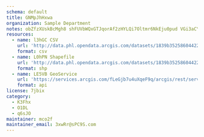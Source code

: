 ```yaml
---
schema: default
title: GNMpJhHxwa 
organization: Sample Department 
notes: obZfzXUskBcMgh8 shFUVbWQxGTJqorAf2zHYLQi7Oltmr6NkEju0pud VGi3aCYRKe6DvIcL9Bm1p3xN5q2ZnStlgda4yJey95H 
resources:
  - name: l3hGC CSV
    url: 'http://data.phl.opendata.arcgis.com/datasets/1839b35258604422b0b520cbb668df0d_0.csv'
    format: csv
  - name: L0hPN Shapefile
    url: 'http://data.phl.opendata.arcgis.com/datasets/1839b35258604422b0b520cbb668df0d_0.zip'
    format: shp
  - name: LE5VB GeoService
    url: 'https://services.arcgis.com/fLeGjb7u4uXqeF9q/arcgis/rest/services/Air_Monitoring_Stations/FeatureServer/0/query'
    format: api
license: 7jbix 
category:
  - K3Fhx 
  - O1DL  
  - q6sJO 
maintainer: mco2f  
maintainer_email: 3xwRr@sPC9S.com
---
```

